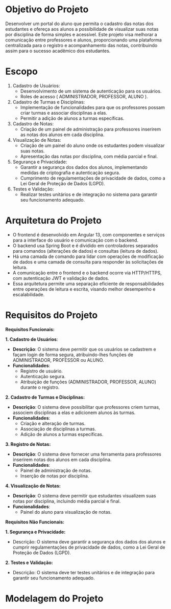 # Objetivo do Projeto
Desenvolver um portal do aluno que permita o cadastro das notas dos estudantes e ofereça aos alunos a possibilidade de visualizar suas notas por disciplina de forma simples e acessível. Este projeto visa melhorar a comunicação entre professores e alunos, proporcionando uma plataforma centralizada para o registro e acompanhamento das notas, contribuindo assim para o sucesso acadêmico dos estudantes.

# Escopo
1. Cadastro de Usuários:
   * Desenvolvimento de um sistema de autenticação para os usuários.
   * Roles de acesso ( ADMINISTRADOR, PROFESSOR, ALUNO ).
2. Cadastro de Turmas e Disciplinas:
   * Implementação de funcionalidades para que os professores possam criar turmas e associar disciplinas a elas.
   * Permitir a adição de alunos a turmas específicas.
3. Cadastro de Notas:
   * Criação de um painel de administração para professores inserirem as notas dos alunos em cada disciplina.
4. Visualização de Notas:
   * Criação de um painel do aluno onde os estudantes podem visualizar suas notas.
   * Apresentação das notas por disciplina, com média parcial e final.
5. Segurança e Privacidade:
   * Garantir a segurança dos dados dos alunos, implementando medidas de criptografia e autenticação segura.
   * Cumprimento de regulamentações de privacidade de dados, como a Lei Geral de Proteção de Dados (LGPD).
6. Testes e Validação:
   * Realizar testes unitários e de integração no sistema para garantir seu funcionamento adequado.
     
# Arquitetura do Projeto
* O frontend é desenvolvido em Angular 13, com componentes e serviços para a interface do usuário e comunicação com o backend.
* O backend usa Spring Boot e é dividido em controladores separados para comandos (alterações de dados) e consultas (leitura de dados).
* Há uma camada de comando para lidar com operações de modificação de dados e uma camada de consulta para responder às solicitações de leitura.
* A comunicação entre o frontend e o backend ocorre via HTTP/HTTPS, com autenticação JWT e validação de dados.
* Essa arquitetura permite uma separação eficiente de responsabilidades entre operações de leitura e escrita, visando melhor desempenho e escalabilidade.

# Requisitos do Projeto
**Requisitos Funcionais:**

**1. Cadastro de Usuários**:
   * **Descrição**: O sistema deve permitir que os usuários se cadastrem e façam login de forma segura, atribuindo-lhes funções de ADMINISTRADOR, PROFESSOR ou ALUNO.
   * **Funcionalidades**:
     * Registro de usuário.
     * Autenticação segura.
     * Atribuição de funções (ADMINISTRADOR, PROFESSOR, ALUNO) durante o registro.
       
**2. Cadastro de Turmas e Disciplinas:**
   * **Descrição**: O sistema deve possibilitar que professores criem turmas, associem disciplinas a elas e adicionem alunos às turmas.
   * **Funcionalidades**:
     * Criação e alteração de turmas.
     * Associação de disciplinas a turmas.
     * Adição de alunos a turmas específicas.
       
**3. Registro de Notas:**
   * **Descrição**: O sistema deve fornecer uma ferramenta para professores inserirem notas dos alunos em cada disciplina.
   * **Funcionalidades**:
     * Painel de administração de notas.
     * Inserção de notas por disciplina.
       
**4. Visualização de Notas:**
   * **Descrição**: O sistema deve permitir que estudantes visualizem suas notas por disciplina, incluindo média parcial e final.
   * **Funcionalidades**:
     * Painel do aluno para visualização de notas.
   
**Requisitos Não Funcionais:**

**1. Segurança e Privacidade:**
   * Descrição: O sistema deve garantir a segurança dos dados dos alunos e cumprir regulamentações de privacidade de dados, como a Lei Geral de Proteção de Dados (LGPD).
     
**2. Testes e Validação:**
   * Descrição: O sistema deve ter testes unitários e de integração para garantir seu funcionamento adequado.

# Modelagem do Projeto
